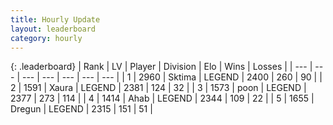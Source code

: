 ```yaml
---
title: Hourly Update
layout: leaderboard
category: hourly
---
```


{: .leaderboard}
| Rank | LV | Player | Division | Elo | Wins | Losses |
| --- | --- | --- | --- | --- | --- | --- |
| <span data-change="0">1</span> | 2960 | <span title="ID: 353063">Sktima</span> | LEGEND | <span data-change="0">2400</span> | <span data-change="0">260</span> | <span data-change="0">90</span> |
| <span data-change="0">2</span> | 1591 | <span title="ID: 200908">Xaura</span> | LEGEND | <span data-change="0">2381</span> | <span data-change="0">124</span> | <span data-change="0">32</span> |
| <span data-change="0">3</span> | 1573 | <span title="ID: 540690">poon</span> | LEGEND | <span data-change="7">2377</span> | <span data-change="2">273</span> | <span data-change="0">114</span> |
| <span data-change="0">4</span> | 1414 | <span title="ID: 402846">Ahab</span> | LEGEND | <span data-change="0">2344</span> | <span data-change="0">109</span> | <span data-change="0">22</span> |
| <span data-change="0">5</span> | 1655 | <span title="ID: 337810">Dregun</span> | LEGEND | <span data-change="0">2315</span> | <span data-change="0">151</span> | <span data-change="0">51</span> |